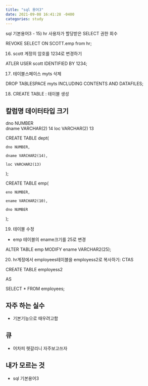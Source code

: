 ```yaml
---
title: "sql 용어3"
date: 2021-09-08 16:41:28 -0400
categories: study
---
```

sql 기본용어3
    - 15) hr 사용자가 할당받은 SELECT 권한 회수

REVOKE SELECT ON SCOTT.emp from hr;

 

16) scott 계정의 암호를 1234로 변경하기

ATLER USER scott IDENTIFIED BY 1234;

17) 테이블스페이스 myts 삭제

DROP TABLESPACE myts INCLUDING CONTENTS AND DATAFILES;

18) CREATE TABLE : 테이블 생성

칼럼명     데이터타입   크기 
-------------------------------
 dno        NUMBER     
 dname    VARCHAR(2)   14
 loc         VARCHAR(2)   13

CREATE TABLE dept(

    dno NUMBER,

    dname VARCHAR2(14),

    loc VARCHAR2(13)

);

CREATE TABLE emp(

    eno NUMBER,

    ename VARCHAR2(10),

    dno NUMBER

);

 

19) 테이블 수정 

- emp 테이블의 ename크기를 25로 변경

ALTER TABLE emp MODIFY ename VARCHAR2(25);

20) hr계정에서  employees테이블을 employess2로 복사하기: CTAS 

CREATE TABLE employess2 

AS 

 SELECT * FROM employees;

## 자주 하는 실수
  - 기본기능으로 때우려고함
## 큐
  - 어차피 헷갈리니 자주보고쓰자
## 내가 모르는 것
  - sql 기본용어3
